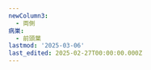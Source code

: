 ```yaml
---
newColumn3:
  - 両側
病巣:
  - 前頭葉
lastmod: '2025-03-06'
last_edited: 2025-02-27T00:00:00.000Z
---
```



